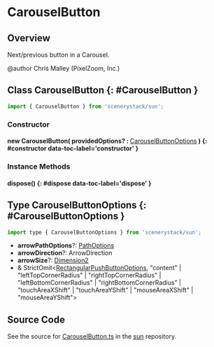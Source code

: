 # CarouselButton

## Overview

Next/previous button in a Carousel.

@author Chris Malley (PixelZoom, Inc.)

## Class CarouselButton {: #CarouselButton }


```js
import { CarouselButton } from 'scenerystack/sun';
```
### Constructor

#### new CarouselButton( providedOptions? : <span style="font-weight: 400;">[CarouselButtonOptions](../sun/CarouselButton.md#CarouselButtonOptions)</span> ) {: #constructor data-toc-label='constructor' }

### Instance Methods

#### dispose() {: #dispose data-toc-label='dispose' }



## Type CarouselButtonOptions {: #CarouselButtonOptions }


```js
import type { CarouselButtonOptions } from 'scenerystack/sun';
```
- **arrowPathOptions**?: [PathOptions](../scenery/Path.md#PathOptions)
- **arrowDirection**?: ArrowDirection
- **arrowSize**?: [Dimension2](../dot/Dimension2.md)
- &amp; StrictOmit&lt;[RectangularPushButtonOptions](../sun/RectangularPushButton.md#RectangularPushButtonOptions), "content" | "leftTopCornerRadius" | "rightTopCornerRadius" | "leftBottomCornerRadius" | "rightBottomCornerRadius" | "touchAreaXShift" | "touchAreaYShift" | "mouseAreaXShift" | "mouseAreaYShift"&gt;




## Source Code

See the source for [CarouselButton.ts](https://github.com/phetsims/sun/blob/main/js/buttons/CarouselButton.ts) in the [sun](https://github.com/phetsims/sun) repository.
